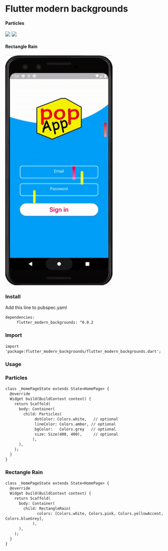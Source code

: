 # Flutter modern backgrounds

#### Particles
<img src="https://github.com/studioidan/flutter_modern_backgrounds/blob/master/art/particles1.gif" width="340px" />
<img src="https://github.com/studioidan/flutter_modern_backgrounds/blob/master/art/particles2.gif" width="340px" />

#### Rectangle Rain
<img src="https://github.com/studioidan/flutter_modern_backgrounds/blob/master/art/rectangle-rain1.gif" width="340px" />

### Install

Add this line to pubspec.yaml

```
dependencies:
     flutter_modern_backgrounds: ^0.0.2
```


### Import
```
import 'package:flutter_modern_backgrounds/flutter_modern_backgrounds.dart';

```

### Usage

### Particles
```
class _HomePageState extends State<HomePage> {
  @override
  Widget build(BuildContext context) {
    return Scaffold(
      body: Container(
        child: Particles(
             dotColor: Colors.white,   // optional
             lineColor: Colors.amber, // optional
             bgColor:   Colors.grey   // optional
             size: Size(400, 400),     // optional
            ),
      ),
    );
  }
}
```

### Rectangle Rain
```
class _HomePageState extends State<HomePage> {
  @override
  Widget build(BuildContext context) {
    return Scaffold(
      body: Container(
        child: RectangleRain(
              colors: [Colors.white, Colors.pink, Colors.yellowAccent, Colors.blueGrey],
            ),
      ),
    );
  }
}
```

